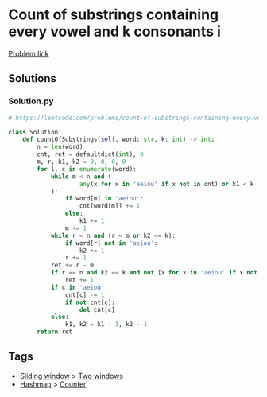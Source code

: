 # Count of substrings containing every vowel and k consonants i

[Problem link](https://leetcode.com/problems/count-of-substrings-containing-every-vowel-and-k-consonants-i/)

## Solutions


### Solution.py
```py
# https://leetcode.com/problems/count-of-substrings-containing-every-vowel-and-k-consonants-i/

class Solution:
    def countOfSubstrings(self, word: str, k: int) -> int:
        n = len(word)
        cnt, ret = defaultdict(int), 0
        m, r, k1, k2 = 0, 0, 0, 0
        for l, c in enumerate(word):
            while m < n and (
                    any(x for x in 'aeiou' if x not in cnt) or k1 < k
            ):
                if word[m] in 'aeiou':
                    cnt[word[m]] += 1
                else:
                    k1 += 1
                m += 1
            while r < n and (r < m or k2 <= k):
                if word[r] not in 'aeiou':
                    k2 += 1
                r += 1
            ret += r - m
            if r == n and k2 == k and not [x for x in 'aeiou' if x not in cnt]:
                ret += 1
            if c in 'aeiou':
                cnt[c] -= 1
                if not cnt[c]:
                    del cnt[c]
            else:
                k1, k2 = k1 - 1, k2 - 1
        return ret
```
## Tags

* [Sliding window](/Collections/sliding-window.md#sliding-window) > [Two windows](/Collections/sliding-window.md#two-windows)
* [Hashmap](/Collections/hashmap.md#hashmap) > [Counter](/Collections/hashmap.md#counter)
